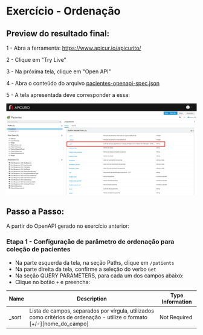 # Exercício - Ordenação

## Preview do resultado final:

1 - Abra a ferramenta:
https://www.apicur.io/apicurito/

2 - Clique em "Try Live"

3 - Na próxima tela, clique em "Open API"
 
4 - Abra o conteúdo do arquivo [pacientes-openapi-spec.json](pacientes-openapi-spec.json)

5 - A tela apresentada deve corresponder a essa:

![print01.png](print01.png)

## Passo a Passo:

A partir do OpenAPI gerado no exercício anterior:

### Etapa 1 - Configuração de parâmetro de ordenação para coleção de pacientes

* Na parte esquerda da tela, na seção Paths, clique em `/patients`
* Na parte direita da tela, confirme a seleção do verbo `Get`
* Na seção QUERY PARAMETERS, para cada um dos campos abaixo:
* Clique no botão `+` e preencha:

Name | Description | Type Information
-----|-------------|-----------------
_sort | Lista de campos, separados por vírgula, utilizados como critérios de ordenação - utilize o formato [+/-][nome_do_campo] | Not Required | String as String
